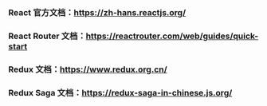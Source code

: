 ### React 官方文档：https://zh-hans.reactjs.org/

### React Router 文档：https://reactrouter.com/web/guides/quick-start

### Redux 文档：https://www.redux.org.cn/

### Redux Saga 文档：https://redux-saga-in-chinese.js.org/